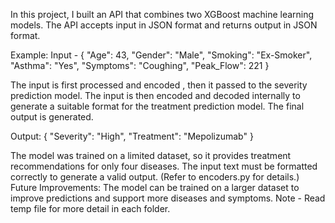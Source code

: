 In this project, I built an API that combines two XGBoost machine learning models. The API accepts input in JSON format and returns output in JSON format.

Example:
Input - 
{
  "Age": 43,
  "Gender": "Male",
  "Smoking": "Ex-Smoker",
  "Asthma": "Yes",
  "Symptoms": "Coughing",
  "Peak_Flow": 221
}

The input is first processed and encoded , then it passed to the severity prediction  model.
The input is then encoded and decoded internally to generate a suitable format for the treatment prediction model.
The final output is generated.

Output:
{
  "Severity": "High",
  "Treatment": "Mepolizumab"
}

The model was trained on a limited dataset, so it provides treatment recommendations for only four diseases.
The input text must be formatted correctly to generate a valid output. (Refer to encoders.py for details.)
Future Improvements: The model can be trained on a larger dataset to improve predictions and support more diseases and symptoms.
Note - Read temp file for more detail in each folder.

